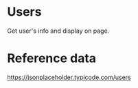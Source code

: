 # Users
Get user's info and display on page.

# Reference data
https://jsonplaceholder.typicode.com/users
